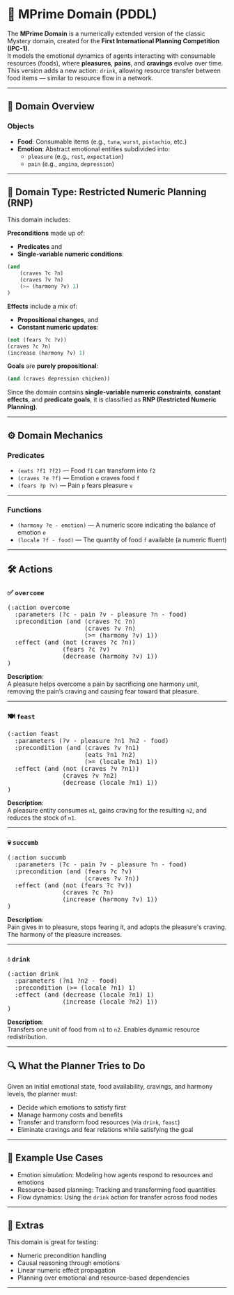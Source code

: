 # 🧠 MPrime Domain (PDDL)

The **MPrime Domain** is a numerically extended version of the classic Mystery domain, created for the **First International Planning Competition (IPC-1)**.  
It models the emotional dynamics of agents interacting with consumable resources (foods), where **pleasures**, **pains**, and **cravings** evolve over time.  
This version adds a new action: `drink`, allowing resource transfer between food items — similar to resource flow in a network.

---

## 📂 Domain Overview

### Objects

- **Food**: Consumable items (e.g., `tuna`, `wurst`, `pistachio`, etc.)
- **Emotion**: Abstract emotional entities subdivided into:
  - `pleasure` (e.g., `rest`, `expectation`)
  - `pain` (e.g., `angina`, `depression`)

---

## 🧮 Domain Type: Restricted Numeric Planning (RNP)

This domain includes:

**Preconditions** made up of:
- **Predicates** and
- **Single-variable numeric conditions**:
```lisp
(and
    (craves ?c ?n)
    (craves ?v ?n)
    (>= (harmony ?v) 1)
)
```

**Effects** include a mix of:
- **Propositional changes**, and
- **Constant numeric updates**:
```lisp
(not (fears ?c ?v))
(craves ?c ?n)
(increase (harmony ?v) 1)
```

**Goals** are **purely propositional**:
```lisp
(and (craves depression chicken))
```

Since the domain contains **single-variable numeric constraints**, **constant effects**, and **predicate goals**, it is classified as **RNP (Restricted Numeric Planning)**.

---

## ⚙️ Domain Mechanics

### Predicates

- `(eats ?f1 ?f2)` — Food `f1` can transform into `f2`
- `(craves ?e ?f)` — Emotion `e` craves food `f`
- `(fears ?p ?v)` — Pain `p` fears pleasure `v`

---

### Functions

- `(harmony ?e - emotion)` — A numeric score indicating the balance of emotion `e`
- `(locale ?f - food)` — The quantity of food `f` available (a numeric fluent)

---

## 🛠️ Actions

### ✅ `overcome`

<pre>(:action overcome
  :parameters (?c - pain ?v - pleasure ?n - food)
  :precondition (and (craves ?c ?n)
                     (craves ?v ?n)
                     (>= (harmony ?v) 1))
  :effect (and (not (craves ?c ?n))
               (fears ?c ?v)
               (decrease (harmony ?v) 1))
)</pre>

**Description**:  
A pleasure helps overcome a pain by sacrificing one harmony unit, removing the pain’s craving and causing fear toward that pleasure.

---

### 🍽️ `feast`

<pre>(:action feast
  :parameters (?v - pleasure ?n1 ?n2 - food)
  :precondition (and (craves ?v ?n1)
                     (eats ?n1 ?n2)
                     (>= (locale ?n1) 1))
  :effect (and (not (craves ?v ?n1))
               (craves ?v ?n2)
               (decrease (locale ?n1) 1))
)</pre>

**Description**:  
A pleasure entity consumes `n1`, gains craving for the resulting `n2`, and reduces the stock of `n1`.

---

### 💀 `succumb`

<pre>(:action succumb
  :parameters (?c - pain ?v - pleasure ?n - food)
  :precondition (and (fears ?c ?v)
                     (craves ?v ?n))
  :effect (and (not (fears ?c ?v))
               (craves ?c ?n)
               (increase (harmony ?v) 1))
)</pre>

**Description**:  
Pain gives in to pleasure, stops fearing it, and adopts the pleasure's craving. The harmony of the pleasure increases.

---

### 💧 `drink`

<pre>(:action drink
  :parameters (?n1 ?n2 - food)
  :precondition (>= (locale ?n1) 1)
  :effect (and (decrease (locale ?n1) 1)
               (increase (locale ?n2) 1))
)</pre>

**Description**:  
Transfers one unit of food from `n1` to `n2`. Enables dynamic resource redistribution.

---

## 🔍 What the Planner Tries to Do

Given an initial emotional state, food availability, cravings, and harmony levels, the planner must:

- Decide which emotions to satisfy first
- Manage harmony costs and benefits
- Transfer and transform food resources (via `drink`, `feast`)
- Eliminate cravings and fear relations while satisfying the goal

---

## 🧪 Example Use Cases

- Emotion simulation: Modeling how agents respond to resources and emotions
- Resource-based planning: Tracking and transforming food quantities
- Flow dynamics: Using the `drink` action for transfer across food nodes

---

## 🎒 Extras

This domain is great for testing:

- Numeric precondition handling
- Causal reasoning through emotions
- Linear numeric effect propagation
- Planning over emotional and resource-based dependencies

---

